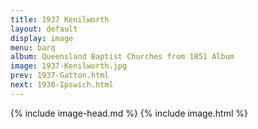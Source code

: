 ```yaml
---
title: 1937 Kenilworth
layout: default
display: image
menu: barq
album: Queensland Baptist Churches from 1851 Album
image: 1937-Kenilworth.jpg
prev: 1937-Gatton.html
next: 1938-Ipswich.html
---
```

{% include image-head.md %}
{% include image.html %}